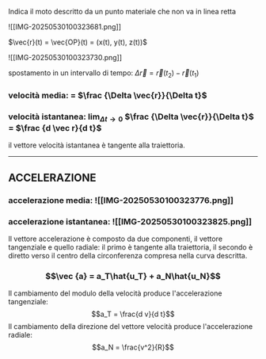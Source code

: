 Indica il moto descritto da un punto materiale che non va in linea retta

![[IMG-20250530100323681.png]]

$\vec{r}(t) = \vec{OP}(t) = (x(t), y(t), z(t))$ 

![[IMG-20250530100323730.png]]

spostamento in un intervallo di tempo: $\Delta \vec{r} = \vec{r}(t_2) - \vec{r}(t_1)$
### **velocità media:** = $\frac {\Delta \vec{r}}{\Delta t}$
### velocità istantanea: $\lim_{\Delta t \to 0}$ $\frac {\Delta \vec{r}}{\Delta t}$ = $\frac {d \vec r}{d t}$

il vettore velocità istantanea è tangente alla traiettoria.

---
## ACCELERAZIONE
### accelerazione media: ![[IMG-20250530100323776.png]]


### accelerazione istantanea: ![[IMG-20250530100323825.png]]



Il vettore accelerazione è composto da due componenti, il vettore tangenziale e quello radiale: il primo è tangente alla traiettoria, il secondo è diretto verso il centro della circonferenza compresa nella curva descritta.

### $$\vec {a} = a_T\hat{u_T} + a_N\hat{u_N}$$

Il cambiamento del modulo della velocità produce l'accelerazione tangenziale: $$a_T = \frac{d v}{d t}$$
Il cambiamento della direzione del vettore velocità produce l'accelerazione radiale:
$$a_N = \frac{v^2}{R}$$
